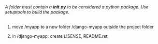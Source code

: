 ###### A folder must contain a **__init__.py** to be considered a python package. Use setuptools to build the package.

1. move /myapp to a new folder /django-myapp outside the project folder

2. in /django-myapp: create LISENSE, README.rst,
